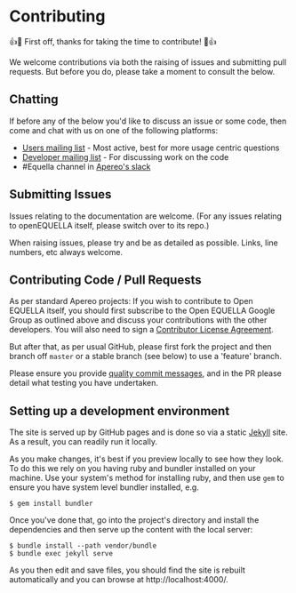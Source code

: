 # Contributing

:+1::tada: First off, thanks for taking the time to contribute! :tada::+1:

We welcome contributions via both the raising of issues and submitting pull requests. But before you
do, please take a moment to consult the below.

## Chatting

If before any of the below you'd like to discuss an issue or some code, then come and chat with
us on one of the following platforms:

* [Users mailing list](https://groups.google.com/a/apereo.org/forum/#!forum/equella-users) - Most
  active, best for more usage centric questions
* [Developer mailing list](https://groups.google.com/a/apereo.org/forum/#!forum/equella-dev) - For
  discussing work on the code
* \#Equella channel in [Apereo's slack](https://apereo.slack.com/)

## Submitting Issues

Issues relating to the documentation are welcome. (For any issues relating to openEQUELLA itself,
please switch over to its repo.)

When raising issues, please try and be as detailed as possible. Links, line numbers, etc always
welcome.

## Contributing Code / Pull Requests

As per standard Apereo projects:  If you wish to contribute to Open EQUELLA itself, you should first
subscribe to the Open EQUELLA Google Group as outlined above and discuss your contributions with
the other developers. You will also need to sign a
[Contributor License Agreement](https://www.apereo.org/node/676).

But after that, as per usual GitHub, please first fork the project and then branch off `master` or a
stable branch (see below) to use a 'feature' branch.

Please ensure you provide [quality commit messages](https://chris.beams.io/posts/git-commit/),
and in the PR please detail what testing you have undertaken.

## Setting up a development environment

The site is served up by GitHub pages and is done so via a static [Jekyll](https://jekyllrb.com/)
site. As a result, you can readily run it locally.

As you make changes, it's best if you preview locally to see how they look. To do this we rely on
you having ruby and bundler installed on your machine. Use your system's method for installing ruby,
and then use `gem` to ensure you have system level bundler installed, e.g.

    $ gem install bundler

Once you've done that, go into the project's directory and install the dependencies and then serve
up the content with the local server:

    $ bundle install --path vendor/bundle
    $ bundle exec jekyll serve

As you then edit and save files, you should find the site is rebuilt automatically and you can
browse at http://localhost:4000/.
